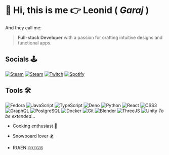 # 👋 Hi, this is me 👉 **Leonid ( _Garaj_ )**

And they call me:
> **Full-stack Developer** with a passion for crafting intuitive designs and functional apps.

## Socials 🕹️
[![Steam](https://img.shields.io/badge/Steam-000000?style=for-the-badge&logo=steam&logoColor=white)](https://steamcommunity.com/id/garajnik/)
[![Steam](https://img.shields.io/badge/YouTube-FF0000?style=for-the-badge&logo=youtube&logoColor=white)](https://www.youtube.com/@gamedevgaraj)
[![Twitch](https://img.shields.io/badge/Twitch-9146FF?style=for-the-badge&logo=twitch&logoColor=white)](https://www.twitch.tv/garajnik_)
[![Spotify](https://img.shields.io/badge/Spotify-1ED760?&style=for-the-badge&logo=spotify&logoColor=white)
](https://open.spotify.com/user/vsbpdh7ayi3silu1cb6iym8z7?si=e681b454aca64e1f)
## Tools 🛠️

![Fedora](https://img.shields.io/badge/NixOS-5277C3?style=for-the-badge&logo=nixos&logoColor=white)
![JavaScript](https://img.shields.io/badge/JavaScript-323330?style=for-the-badge&logo=javascript&logoColor=F7DF1E)
![TypeScript](https://img.shields.io/badge/TypeScript-007ACC?style=for-the-badge&logo=typescript&logoColor=white)
![Deno](https://img.shields.io/badge/Deno-white?style=for-the-badge&logo=deno&logoColor=464647)
![Python](https://img.shields.io/badge/Python-FFD43B?style=for-the-badge&logo=python&logoColor=blue)
![React](https://img.shields.io/badge/React-20232A?style=for-the-badge&logo=react&logoColor=61DAFB)
![CSS3](https://img.shields.io/badge/CSS3-1572B6?style=for-the-badge&logo=css3&logoColor=white)
![GraphQL](https://img.shields.io/badge/GraphQl-E10098?style=for-the-badge&logo=graphql&logoColor=white)
![PostgreSQL](https://img.shields.io/badge/PostgreSQL-316192?style=for-the-badge&logo=postgresql&logoColor=white)
![Docker](https://img.shields.io/badge/Docker-2CA5E0?style=for-the-badge&logo=docker&logoColor=white)
![Git](https://img.shields.io/badge/GIT-E44C30?style=for-the-badge&logo=git&logoColor=white)
![Blender](https://img.shields.io/badge/blender-%23F5792A.svg?style=for-the-badge&logo=blender&logoColor=white)
![ThreeJS](https://img.shields.io/badge/ThreeJs-black?style=for-the-badge&logo=three.js&logoColor=white)
![Unity](https://img.shields.io/badge/Unity-100000?style=for-the-badge&logo=unity&logoColor=white) _To be extended_...

- Cooking enthusiast 🍳

- Snowboard lover 🏂

- RU/EN 🇷🇺🇬🇧
